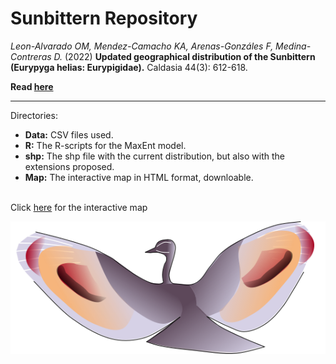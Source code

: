 # Sunbittern Repository

_Leon-Alvarado OM, Mendez-Camacho KA, Arenas-Gonzáles F, Medina-Contreras D._ (2022) **Updated geographical distribution of the Sunbittern (Eurypyga helias: Eurypigidae).** Caldasia 44(3): 612-618. 

**Read <a href="https://www.researchgate.net/publication/364329997_Updated_geographical_distribution_of_the_Sunbittern_Eurypyga_helias_Eurypigidae">here</a>**

---

Directories:

  + __Data:__ CSV files used.
  + __R:__ The R-scripts for the MaxEnt model.
  + __shp:__ The shp file with the current distribution, but also with the extensions proposed.
  + __Map:__ The interactive map in HTML format, downloable. 

</br>
Click <a href="https://rpubs.com/oleon12/618773">here</a> for the interactive map
</br>

<p align=center>
<img src="E_helias_d.png" />
</p>

[rpubs]:https://rpubs.com/oleon12/618773
